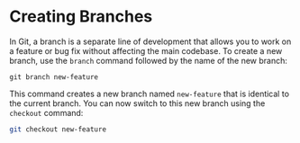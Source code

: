 # Creating Branches

In Git, a branch is a separate line of development that allows you to work on a feature or bug fix without affecting the main codebase. To create a new branch, use the `branch` command followed by the name of the new branch:

```
git branch new-feature
```

This command creates a new branch named `new-feature` that is identical to the current branch. You can now switch to this new branch using the `checkout` command:

```bash
git checkout new-feature
```
